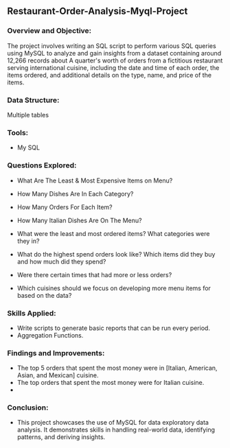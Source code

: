 ## Restaurant-Order-Analysis-Myql-Project

### Overview and Objective:

The project involves writing an SQL script to perform various SQL queries using MySQL to analyze and gain insights from a dataset
containing around 12,266 records about A quarter's worth of orders from a fictitious restaurant serving international cuisine, including the date and time of each order,
the items ordered, and additional details on the type, name, and price of the items.


### Data Structure:

Multiple tables


### Tools:
- My SQL


### Questions Explored:

- What Are The Least & Most Expensive Items on Menu?
  
- How Many Dishes Are In Each Category?
  
- How Many Orders For Each Item?
  
- How Many Italian Dishes Are On The Menu?
  
- What were the least and most ordered items? What categories were they in?

- What do the highest spend orders look like? Which items did they buy and how much did they spend?

- Were there certain times that had more or less orders?

- Which cuisines should we focus on developing more menu items for based on the data?

  

### Skills Applied:
- Write scripts to generate basic reports that can be run every period.
- Aggregation Functions.



### Findings and Improvements:

 - The top 5 orders that spent the most money were in [Italian, American, Asian, and Mexican] cuisine.
 - The top orders that spent the most money were for Italian cuisine.
 - 


### Conclusion:
- This project showcases the use of MySQL for data exploratory data analysis. It demonstrates skills in handling real-world data, identifying patterns, and deriving insights.





